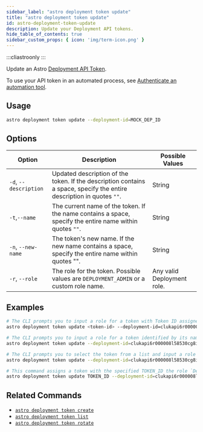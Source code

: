 ```yaml
---
sidebar_label: "astro deployment token update"
title: "astro deployment token update"
id: astro-deployment-token-update
description: Update your Deployment API tokens.
hide_table_of_contents: true
sidebar_custom_props: { icon: 'img/term-icon.png' }
---
```


:::cliastroonly
:::

Update an Astro [Deployment API Token](deployment-api-tokens.md).

To use your API token in an automated process, see [Authenticate an automation tool](automation-authentication.md).

## Usage

```sh
astro deployment token update --deployment-id=MOCK_DEP_ID
```

## Options

| Option                         | Description                                                                            | Possible Values                                                                |
| ------------------------------ | -------------------------------------------------------------------------------------- | ------------------------------------------------------------------------------ |
|`-d`, `--description`           |    Updated description of the token. If the description contains a space, specify the entire description in quotes `""`.                                              | String |
| `-t`,`--name`           |    The current name of the token. If the name contains a space, specify the entire name within quotes `""`.                                                | String |
| `-n`, `--new-name` | The token's new name. If the new name contains a space, specify the entire name within quotes "". | String |
| `-r`, `--role` | The role for the token. Possible values are `DEPLOYMENT_ADMIN` or a custom role name. | Any valid Deployment role. |

## Examples

```bash
# The CLI prompts you to input a role for a token with Token ID assigned to a specific Deployment
astro deployment token update <token-id> --deployment-id=clukapi6r000008l58530cg8i

# The CLI prompts you to input a role for a token identified by its name
astro deployment token update --deployment-id=clukapi6r000008l58530cg8i --name="Token name"

# The CLI prompts you to select the token from a list and input a role
astro deployment token update --deployment-id=clukapi6r000008l58530cg8i

# This command assigns a token with the specified TOKEN_ID the role `Deployment Admin` to a Deployment with the following ID.
astro deployment token update TOKEN_ID --deployment-id=clukapi6r000008l58530cg8i --role=DEPLOYMENT_ADMIN
```

## Related Commands

- [`astro deployment token create`](cli/astro-deployment-create.md)
- [`astro deployment token list`](cli/astro-deployment-token-list.md)
- [`astro deployment token rotate`](cli/astro-deployment-token-rotate.md)
